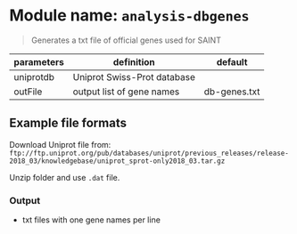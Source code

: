 # Module name: `analysis-dbgenes`

> Generates a txt file of official genes used for SAINT

| parameters | definition | default |
|------------|------------|---------|
| uniprotdb | Uniprot Swiss-Prot database  | |
| outFile | output list of gene names | db-genes.txt |

## Example file formats

Download Uniprot file from: `ftp://ftp.uniprot.org/pub/databases/uniprot/previous_releases/release-2018_03/knowledgebase/uniprot_sprot-only2018_03.tar.gz`

Unzip folder and use `.dat` file.

### Output
* txt files with one gene names per line